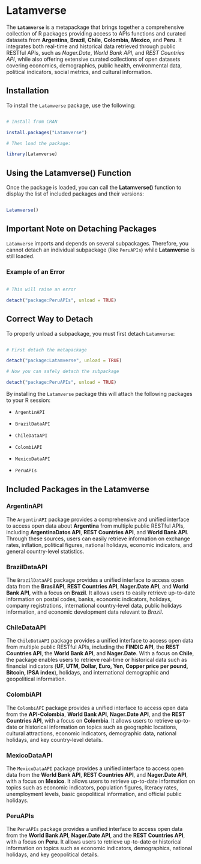 # Latamverse

The **`Latamverse`** is a metapackage that brings together a comprehensive collection of R packages providing access to APIs functions and curated datasets from **Argentina**, **Brazil**, **Chile**, **Colombia**, **Mexico**, and **Peru**. It integrates both real-time and historical data retrieved through public RESTful APIs, such as *Nager.Date*, *World Bank API*, and *REST Countries API*, while also offering extensive curated collections of open datasets covering economics, demographics, public health, environmental data, political indicators, social metrics, and cultural information.  

## Installation

To install the `Latamverse` package, use the following:

```r 

# Install from CRAN 

install.packages("Latamverse")

# Then load the package:

library(Latamverse)


```

## Using the Latamverse() Function

Once the package is loaded, you can call the **Latamverse()** function to display the list of included packages and their versions:

```r 

Latamverse()

```


## Important Note on Detaching Packages

`Latamverse` imports and depends on several subpackages. Therefore, you cannot detach an individual subpackage (like `PeruAPIs`) while **Latamverse** is still loaded.

### Example of an Error


```r 

# This will raise an error

detach("package:PeruAPIs", unload = TRUE)

```

## Correct Way to Detach

To properly unload a subpackage, you must first detach `Latamverse`:

```r

# First detach the metapackage

detach("package:Latamverse", unload = TRUE)

# Now you can safely detach the subpackage

detach("package:PeruAPIs", unload = TRUE)

```

By installing the `Latamverse` package this will attach the following packages to your R session:

- `ArgentinAPI`

- `BrazilDataAPI`

- `ChileDataAPI`

- `ColombiAPI`

- `MexicoDataAPI`

- `PeruAPIs`

## Included Packages in the Latamverse


### ArgentinAPI

The `ArgentinAPI` package provides a comprehensive and unified interface to access open data about **Argentina** from multiple public RESTful APIs, including **ArgentinaDatos API**, **REST Countries API**, and **World Bank API**. Through these sources, users can easily retrieve information on exchange rates, inflation, political figures, national holidays, economic indicators, and general country-level statistics.


### BrazilDataAPI

The `BrazilDataAPI` package provides a unified interface to access open data from the **BrasilAPI**, **REST Countries API**, **Nager.Date API**, and **World Bank API**, with a focus on **Brazil**. It allows users to easily retrieve up-to-date information on postal codes, banks, economic indicators, holidays, company registrations, international country-level data, public holidays information, and economic development data relevant to *Brazil*.


### ChileDataAPI

The `ChileDataAPI` package provides a unified interface to access open data from multiple public RESTful APIs, including the **FINDIC API**, the **REST Countries API**, the **World Bank API**, and **Nager.Date**. With a focus on **Chile**, the package enables users to retrieve real-time or historical data such as financial indicators (**UF, UTM, Dollar, Euro, Yen, Copper price per pound, Bitcoin, IPSA index**), holidays, and international demographic and geopolitical information.  


### ColombiAPI

The `ColombiAPI` package provides a unified interface to access open data from the **API-Colombia**, **World Bank API**, **Nager.Date API**, and the **REST Countries API**, with a focus on **Colombia**. It allows users to retrieve up-to-date or historical information on topics such as geographic locations, cultural attractions, economic indicators, demographic data, national holidays, and key country-level details.


### MexicoDataAPI

The `MexicoDataAPI` package provides a unified interface to access open data from the **World Bank API**, **REST Countries API**, and **Nager.Date API**, with a focus on **Mexico**. It allows users to retrieve up-to-date information on topics such as economic indicators, population figures, literacy rates, unemployment levels, basic geopolitical information, and official public holidays.


### PeruAPIs

The `PeruAPIs` package provides a unified interface to access open data from the **World Bank API**, **Nager.Date API**, and the **REST Countries API**, with a focus on **Peru**. It allows users to retrieve up-to-date or historical information on topics such as economic indicators, demographics, national holidays, and key geopolitical details.
